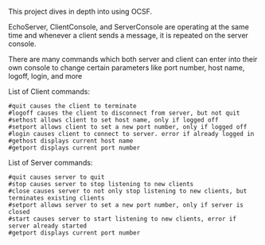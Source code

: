 This project dives in depth into using OCSF. 

EchoServer, ClientConsole, and ServerConsole are operating at the same time and whenever a client 
sends a message, it is repeated on the server console. 

There are many commands which both server and client can enter into their own console to change 
certain parameters like port number, host name, logoff, login, and more

List of Client commands:

    #quit causes the client to terminate
    #logoff causes the client to disconnect from server, but not quit
    #sethost allows client to set host name, only if logged off
    #setport allows client to set a new port number, only if logged off
    #login causes client to connect to server. error if already logged in
    #gethost displays current host name
    #getport displays current port number

List of Server commands: 

    #quit causes server to quit
    #stop causes server to stop listening to new clients 
    #close causes server to not only stop listening to new clients, but terminates existing clients
    #setport allows server to set a new port number, only if server is closed
    #start causes server to start listening to new clients, error if server already started
    #getport displays current port number 